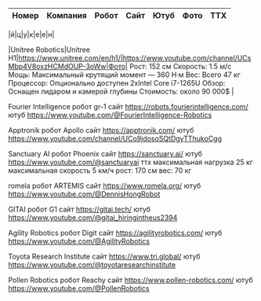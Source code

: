 |Номер|Компания|Робот|Сайт|Ютуб|Фото|ТТХ|
|-|-|-|-|-|-|-|

|й|ц|у|к|е|е|н|

|Unitree Robotics|Unitree H1|https://www.unitree.com/en/h1/|https://www.youtube.com/channel/UCsMbp4V8oxzHCMdOUP-3oWw|Фото|
		Рост: 152 см
		Скорость: 1.5 м/с
		Мощь: Максимальный крутящий момент — 360 Н·м
		Вес: Всего 47 кг
		Процессор: Опционально доступен 2xlntel Core i7-1265U
		Обзор: Оснащен лидаром и камерой глубины
		Стоимость: около 90 000$
        |

Fourier Intelligence
	робот
		gr-1
	сайт
		https://robots.fourierintelligence.com/
	ютуб
		https://www.youtube.com/@FourierIntelligence-Robotics

Apptronik
	робот
		Apollo
	сайт
		https://apptronik.com/
	ютуб
		https://www.youtube.com/channel/UCo9jdosoSQtDgyTThukoCgg

Sanctuary AI
	робот
		Phoenix
	сайт
		https://sanctuary.ai/
	ютуб
		https://www.youtube.com/@sanctuaryai
	ттх
		максимальная нагрузка 25 кг
		максимальная скорость 5 км/ч
		рост: 170 см
		вес: 70 кг
		

romela
	робот
		ARTEMIS
	сайт
		https://www.romela.org/
	ютуб
		https://www.youtube.com/@DennisHongRobot

GITAI
	робот
		G1
	сайт
		https://gitai.tech/
	ютуб
		https://www.youtube.com/@gitai_hiringintheus2394

Agility Robotics
	робот
		Digit
	сайт
		https://agilityrobotics.com/
	 ютуб
		https://www.youtube.com/@AgilityRobotics

Toyota Research Institute
	сайт
		https://www.tri.global/
	ютуб
		https://www.youtube.com/@toyotaresearchinstitute

Pollen Robotics
	робот
		Reachy
	сайт
		https://www.pollen-robotics.com/
	ютуб
		https://www.youtube.com/@PollenRobotics

